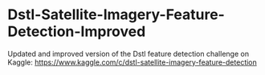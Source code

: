 # Dstl-Satellite-Imagery-Feature-Detection-Improved
Updated and improved version of the Dstl feature detection challenge on Kaggle: https://www.kaggle.com/c/dstl-satellite-imagery-feature-detection
